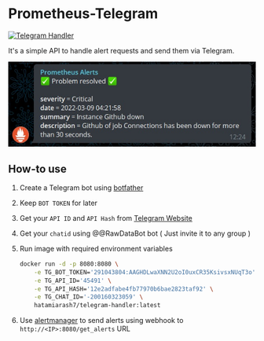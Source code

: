 # Prometheus-Telegram

[![Telegram Handler](https://github.com/hatamiarash7/Prometheus-Telegram/actions/workflows/Publish.yml/badge.svg)](https://github.com/hatamiarash7/Prometheus-Telegram/actions/workflows/Publish.yml)

It's a simple API to handle alert requests and send them via Telegram.

![sample](.github/tg-sample.jpg)

## How-to use

1. Create a Telegram bot using [botfather](https://t.me/botfather)
2. Keep `BOT TOKEN` for later
3. Get your `API ID` and `API Hash` from [Telegram Website](https://core.telegram.org/api/obtaining_api_id)
4. Get your `chatid` using @@RawDataBot bot ( Just invite it to any group )
5. Run image with required environment variables

    ```bash
    docker run -d -p 8080:8080 \
        -e TG_BOT_TOKEN='291043804:AAGHDLwaXNN2U2oI0uxCR35KsivsxNUqT3o' \
        -e TG_API_ID='45491' \
        -e TG_API_HASH='12e2adfabe4fb77970b6bae2823taf92' \
        -e TG_CHAT_ID='-200160323059' \
        hatamiarash7/telegram-handler:latest
    ```

6. Use [alertmanager](https://prometheus.io/docs/alerting/latest/alertmanager/) to send alerts using webhook to `http://<IP>:8080/get_alerts` URL

